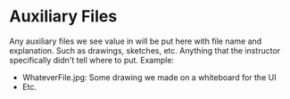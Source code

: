 # Auxiliary Files
Any auxiliary files we see value in will be put here with file name and explanation. Such as drawings, sketches, etc.
Anything that the instructor specifically didn't tell where to put. Example:
* WhateverFile.jpg: Some drawing we made on a whiteboard for the UI
* Etc.
